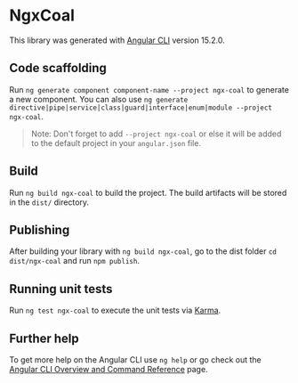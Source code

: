 # NgxCoal

This library was generated with [Angular CLI](https://github.com/angular/angular-cli) version 15.2.0.

## Code scaffolding

Run `ng generate component component-name --project ngx-coal` to generate a new component. You can also use `ng generate directive|pipe|service|class|guard|interface|enum|module --project ngx-coal`.
> Note: Don't forget to add `--project ngx-coal` or else it will be added to the default project in your `angular.json` file. 

## Build

Run `ng build ngx-coal` to build the project. The build artifacts will be stored in the `dist/` directory.

## Publishing

After building your library with `ng build ngx-coal`, go to the dist folder `cd dist/ngx-coal` and run `npm publish`.

## Running unit tests

Run `ng test ngx-coal` to execute the unit tests via [Karma](https://karma-runner.github.io).

## Further help

To get more help on the Angular CLI use `ng help` or go check out the [Angular CLI Overview and Command Reference](https://angular.io/cli) page.
